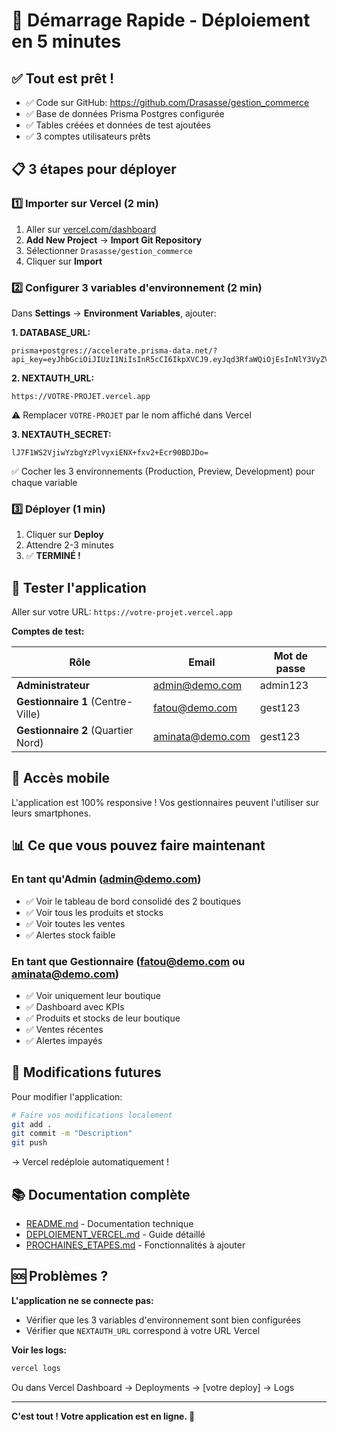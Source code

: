 # 🚀 Démarrage Rapide - Déploiement en 5 minutes

## ✅ Tout est prêt !

- ✅ Code sur GitHub: https://github.com/Drasasse/gestion_commerce
- ✅ Base de données Prisma Postgres configurée
- ✅ Tables créées et données de test ajoutées
- ✅ 3 comptes utilisateurs prêts

## 📋 3 étapes pour déployer

### 1️⃣ Importer sur Vercel (2 min)

1. Aller sur [vercel.com/dashboard](https://vercel.com/dashboard)
2. **Add New Project** → **Import Git Repository**
3. Sélectionner `Drasasse/gestion_commerce`
4. Cliquer sur **Import**

### 2️⃣ Configurer 3 variables d'environnement (2 min)

Dans **Settings** → **Environment Variables**, ajouter:

**1. DATABASE_URL:**
```
prisma+postgres://accelerate.prisma-data.net/?api_key=eyJhbGciOiJIUzI1NiIsInR5cCI6IkpXVCJ9.eyJqd3RfaWQiOjEsInNlY3VyZV9rZXkiOiJza19TanBpcUNmUThJcFpCZHB1MU5BMzciLCJhcGlfa2V5IjoiMDFLNzRTVjIyV00wM0FDMDAyWlpWV0E3Q0oiLCJ0ZW5hbnRfaWQiOiIwYzgzMmU1Mjk2MzJiYjU2M2JiODFhNDJjYTg5MDMyMTJmYTIyYTY0NmU5MTk0NjUxNTIzYjRmNTZhNWNiMmZlIiwiaW50ZXJuYWxfc2VjcmV0IjoiOWQ1YWU2ZTctOGZjMS00ZmMxLTlkN2ItYzM5ZGRlYjQ1MDQ4In0.dzdH0125c4jf04k0JqONOndbc1YL7hXUOyIfbvYbbPM
```

**2. NEXTAUTH_URL:**
```
https://VOTRE-PROJET.vercel.app
```
⚠️ Remplacer `VOTRE-PROJET` par le nom affiché dans Vercel

**3. NEXTAUTH_SECRET:**
```
lJ7F1WS2VjiwYzbgYzPlvyxiENX+fxv2+Ecr90BDJDo=
```

✅ Cocher les 3 environnements (Production, Preview, Development) pour chaque variable

### 3️⃣ Déployer (1 min)

1. Cliquer sur **Deploy**
2. Attendre 2-3 minutes
3. ✅ **TERMINÉ !**

## 🎯 Tester l'application

Aller sur votre URL: `https://votre-projet.vercel.app`

**Comptes de test:**

| Rôle | Email | Mot de passe |
|------|-------|--------------|
| **Administrateur** | admin@demo.com | admin123 |
| **Gestionnaire 1** (Centre-Ville) | fatou@demo.com | gest123 |
| **Gestionnaire 2** (Quartier Nord) | aminata@demo.com | gest123 |

## 📱 Accès mobile

L'application est 100% responsive ! Vos gestionnaires peuvent l'utiliser sur leurs smartphones.

## 📊 Ce que vous pouvez faire maintenant

### En tant qu'Admin (admin@demo.com)
- ✅ Voir le tableau de bord consolidé des 2 boutiques
- ✅ Voir tous les produits et stocks
- ✅ Voir toutes les ventes
- ✅ Alertes stock faible

### En tant que Gestionnaire (fatou@demo.com ou aminata@demo.com)
- ✅ Voir uniquement leur boutique
- ✅ Dashboard avec KPIs
- ✅ Produits et stocks de leur boutique
- ✅ Ventes récentes
- ✅ Alertes impayés

## 🔄 Modifications futures

Pour modifier l'application:
```bash
# Faire vos modifications localement
git add .
git commit -m "Description"
git push
```
→ Vercel redéploie automatiquement !

## 📚 Documentation complète

- [README.md](./README.md) - Documentation technique
- [DEPLOIEMENT_VERCEL.md](./DEPLOIEMENT_VERCEL.md) - Guide détaillé
- [PROCHAINES_ETAPES.md](./PROCHAINES_ETAPES.md) - Fonctionnalités à ajouter

## 🆘 Problèmes ?

**L'application ne se connecte pas:**
- Vérifier que les 3 variables d'environnement sont bien configurées
- Vérifier que `NEXTAUTH_URL` correspond à votre URL Vercel

**Voir les logs:**
```bash
vercel logs
```
Ou dans Vercel Dashboard → Deployments → [votre deploy] → Logs

---

**C'est tout ! Votre application est en ligne. 🎉**
